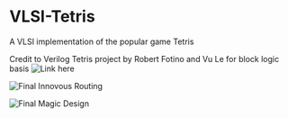 # VLSI-Tetris
A VLSI implementation of the popular game Tetris

Credit to Verilog Tetris project by Robert Fotino and Vu Le for block logic basis ![Link here](https://github.com/rfotino/verilog-tetris)

![Final Innovous Routing](https://github.com/ehc675/VLSI-Tetris/assets/142858197/92b9d731-9030-4697-a36f-1edd0fe67165)

![Final Magic Design](https://github.com/ehc675/VLSI-Tetris/assets/142858197/0d37186a-e206-4b45-969c-baf403a81418)

